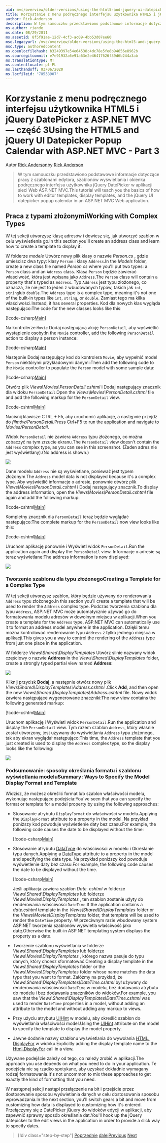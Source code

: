 ```yaml
---
uid: mvc/overview/older-versions/using-the-html5-and-jquery-ui-datepicker-popup-calendar-with-aspnet-mvc/using-the-html5-and-jquery-ui-datepicker-popup-calendar-with-aspnet-mvc-part-3
title: Korzystanie z menu podręcznego interfejsu użytkownika HTML5 i jQuery DatePicker z ASP.NET MVC — część 3 | Microsoft Docs
author: Rick-Anderson
description: W tym samouczku przedstawiono podstawowe informacje dotyczące pracy z szablonami edytora, szablonów wyświetlania i menu podręcznego interfejsu użytkownika jQuery DatePicker w ASP.NET MV...
ms.author: riande
ms.date: 08/29/2011
ms.assetid: 8f5f91ae-12d7-4cf3-ac09-4bb53d07ee60
msc.legacyurl: /mvc/overview/older-versions/using-the-html5-and-jquery-ui-datepicker-popup-calendar-with-aspnet-mvc/using-the-html5-and-jquery-ui-datepicker-popup-calendar-with-aspnet-mvc-part-3
msc.type: authoredcontent
ms.openlocfilehash: b3249397e54e64538c4dc78e5fe8b94656e8962b
ms.sourcegitcommit: e7e91932a6e91a63e2e46417626f39d6b244a3ab
ms.translationtype: MT
ms.contentlocale: pl-PL
ms.lasthandoff: 03/06/2020
ms.locfileid: "78538907"
---
```

# <a name="using-the-html5-and-jquery-ui-datepicker-popup-calendar-with-aspnet-mvc---part-3"></a><span data-ttu-id="48f1e-103">Korzystanie z menu podręcznego interfejsu użytkownika HTML5 i jQuery DatePicker z ASP.NET MVC — część 3</span><span class="sxs-lookup"><span data-stu-id="48f1e-103">Using the HTML5 and jQuery UI Datepicker Popup Calendar with ASP.NET MVC - Part 3</span></span>

<span data-ttu-id="48f1e-104">Autor [Rick Anderson](https://twitter.com/RickAndMSFT)</span><span class="sxs-lookup"><span data-stu-id="48f1e-104">by [Rick Anderson](https://twitter.com/RickAndMSFT)</span></span>

> <span data-ttu-id="48f1e-105">W tym samouczku przedstawiono podstawowe informacje dotyczące pracy z szablonami edytora, szablonów wyświetlania i okienka podręcznego interfejsu użytkownika jQuery DatePicker w aplikacji sieci Web ASP.NET MVC.</span><span class="sxs-lookup"><span data-stu-id="48f1e-105">This tutorial will teach you the basics of how to work with editor templates, display templates, and the jQuery UI datepicker popup calendar in an ASP.NET MVC Web application.</span></span>

## <a name="working-with-complex-types"></a><span data-ttu-id="48f1e-106">Praca z typami złożonymi</span><span class="sxs-lookup"><span data-stu-id="48f1e-106">Working with Complex Types</span></span>

<span data-ttu-id="48f1e-107">W tej sekcji utworzysz klasę adresów i dowiesz się, jak utworzyć szablon w celu wyświetlenia go.</span><span class="sxs-lookup"><span data-stu-id="48f1e-107">In this section you'll create an address class and learn how to create a template to display it.</span></span>

<span data-ttu-id="48f1e-108">W folderze *modele* Utwórz nowy plik klasy o nazwie *Person.cs* , gdzie umieścisz dwa typy: klasy `Person` i klasy `Address`.</span><span class="sxs-lookup"><span data-stu-id="48f1e-108">In the *Models* folder, create a new class file named *Person.cs* where you'll put two types: a `Person` class and an `Address` class.</span></span> <span data-ttu-id="48f1e-109">Klasa `Person` będzie zawierać właściwość, która jest wpisana jako `Address`.</span><span class="sxs-lookup"><span data-stu-id="48f1e-109">The `Person` class will contain a property that's typed as `Address`.</span></span> <span data-ttu-id="48f1e-110">Typ `Address` jest typu złożonego, co oznacza, że nie jest to jeden z wbudowanych typów, takich jak `int`, `string`lub `double`.</span><span class="sxs-lookup"><span data-stu-id="48f1e-110">The `Address` type is a complex type, meaning it's not one of the built-in types like `int`, `string`, or `double`.</span></span> <span data-ttu-id="48f1e-111">Zamiast tego ma kilka właściwości.</span><span class="sxs-lookup"><span data-stu-id="48f1e-111">Instead, it has several properties.</span></span> <span data-ttu-id="48f1e-112">Kod dla nowych klas wygląda następująco:</span><span class="sxs-lookup"><span data-stu-id="48f1e-112">The code for the new classes looks like this:</span></span>

[!code-csharp[Main](using-the-html5-and-jquery-ui-datepicker-popup-calendar-with-aspnet-mvc-part-3/samples/sample1.cs)]

<span data-ttu-id="48f1e-113">Na kontrolerze `Movie` Dodaj następującą akcję `PersonDetail`, aby wyświetlić wystąpienie osoby:</span><span class="sxs-lookup"><span data-stu-id="48f1e-113">In the `Movie` controller, add the following `PersonDetail` action to display a person instance:</span></span>

[!code-csharp[Main](using-the-html5-and-jquery-ui-datepicker-popup-calendar-with-aspnet-mvc-part-3/samples/sample2.cs)]

<span data-ttu-id="48f1e-114">Następnie Dodaj następujący kod do kontrolera `Movie`, aby wypełnić model `Person` niektórymi przykładowymi danymi:</span><span class="sxs-lookup"><span data-stu-id="48f1e-114">Then add the following code to the `Movie` controller to populate the `Person` model with some sample data:</span></span>

[!code-csharp[Main](using-the-html5-and-jquery-ui-datepicker-popup-calendar-with-aspnet-mvc-part-3/samples/sample3.cs)]

<span data-ttu-id="48f1e-115">Otwórz plik *Views\Movies\PersonDetail.cshtml* i Dodaj następujący znacznik dla widoku `PersonDetail`.</span><span class="sxs-lookup"><span data-stu-id="48f1e-115">Open the *Views\Movies\PersonDetail.cshtml* file and add the following markup for the `PersonDetail` view.</span></span>

[!code-cshtml[Main](using-the-html5-and-jquery-ui-datepicker-popup-calendar-with-aspnet-mvc-part-3/samples/sample4.cshtml)]

<span data-ttu-id="48f1e-116">Naciśnij klawisze CTRL + F5, aby uruchomić aplikację, a następnie przejdź do *filmów/PersonDetail*.</span><span class="sxs-lookup"><span data-stu-id="48f1e-116">Press Ctrl+F5 to run the application and navigate to *Movies/PersonDetail*.</span></span>

<span data-ttu-id="48f1e-117">Widok `PersonDetail` nie zawiera `Address` typu złożonego, co można zobaczyć na tym zrzucie ekranu.</span><span class="sxs-lookup"><span data-stu-id="48f1e-117">The `PersonDetail` view doesn't contain the `Address` complex type, as you can see in this screenshot.</span></span> <span data-ttu-id="48f1e-118">(Żaden adres nie jest wyświetlany).</span><span class="sxs-lookup"><span data-stu-id="48f1e-118">(No address is shown.)</span></span>

![](using-the-html5-and-jquery-ui-datepicker-popup-calendar-with-aspnet-mvc-part-3/_static/image1.png)

<span data-ttu-id="48f1e-119">Dane modelu `Address` nie są wyświetlane, ponieważ jest typem złożonym.</span><span class="sxs-lookup"><span data-stu-id="48f1e-119">The `Address` model data is not displayed because it's a complex type.</span></span> <span data-ttu-id="48f1e-120">Aby wyświetlić informacje o adresie, ponownie otwórz plik *Views\Movies\PersonDetail.cshtml* i Dodaj następujący znacznik.</span><span class="sxs-lookup"><span data-stu-id="48f1e-120">To display the address information, open the *Views\Movies\PersonDetail.cshtml* file again and add the following markup.</span></span>

[!code-cshtml[Main](using-the-html5-and-jquery-ui-datepicker-popup-calendar-with-aspnet-mvc-part-3/samples/sample5.cshtml)]

<span data-ttu-id="48f1e-121">Kompletny znacznik dla `PersonDetail` teraz będzie wyglądać następująco:</span><span class="sxs-lookup"><span data-stu-id="48f1e-121">The complete markup for the `PersonDetail` now view looks like this:</span></span>

[!code-cshtml[Main](using-the-html5-and-jquery-ui-datepicker-popup-calendar-with-aspnet-mvc-part-3/samples/sample6.cshtml)]

<span data-ttu-id="48f1e-122">Uruchom aplikację ponownie i Wyświetl widok `PersonDetail`.</span><span class="sxs-lookup"><span data-stu-id="48f1e-122">Run the application again and display the `PersonDetail` view.</span></span> <span data-ttu-id="48f1e-123">Informacje o adresie są teraz wyświetlane:</span><span class="sxs-lookup"><span data-stu-id="48f1e-123">The address information is now displayed:</span></span>

![](using-the-html5-and-jquery-ui-datepicker-popup-calendar-with-aspnet-mvc-part-3/_static/image2.png)

### <a name="creating-a-template-for-a-complex-type"></a><span data-ttu-id="48f1e-124">Tworzenie szablonu dla typu złożonego</span><span class="sxs-lookup"><span data-stu-id="48f1e-124">Creating a Template for a Complex Type</span></span>

<span data-ttu-id="48f1e-125">W tej sekcji utworzysz szablon, który będzie używany do renderowania `Address` typu złożonego.</span><span class="sxs-lookup"><span data-stu-id="48f1e-125">In this section you'll create a template that will be used to render the `Address` complex type.</span></span> <span data-ttu-id="48f1e-126">Podczas tworzenia szablonu dla typu `Address`, ASP.NET MVC może automatycznie używać go do formatowania modelu adresów w dowolnym miejscu w aplikacji.</span><span class="sxs-lookup"><span data-stu-id="48f1e-126">When you create a template for the `Address` type, ASP.NET MVC can automatically use it to format an address model anywhere in the application.</span></span> <span data-ttu-id="48f1e-127">Dzięki temu można kontrolować renderowanie typu `Address` z tylko jednego miejsca w aplikacji.</span><span class="sxs-lookup"><span data-stu-id="48f1e-127">This gives you a way to control the rendering of the `Address` type from just one place in the application.</span></span>

<span data-ttu-id="48f1e-128">W folderze *Views\Shared\DisplayTemplates* Utwórz silnie nazwany widok częściowy o nazwie **Address**:</span><span class="sxs-lookup"><span data-stu-id="48f1e-128">In the *Views\Shared\DisplayTemplates* folder, create a strongly typed partial view named **Address**:</span></span>

![](using-the-html5-and-jquery-ui-datepicker-popup-calendar-with-aspnet-mvc-part-3/_static/image3.png)

<span data-ttu-id="48f1e-129">Kliknij przycisk **Dodaj**, a następnie otwórz nowy plik *Views\Shared\DisplayTemplates\Address.cshtml* .</span><span class="sxs-lookup"><span data-stu-id="48f1e-129">Click **Add**, and then open the new *Views\Shared\DisplayTemplates\Address.cshtml* file.</span></span> <span data-ttu-id="48f1e-130">Nowy widok zawiera następujące wygenerowane znaczniki:</span><span class="sxs-lookup"><span data-stu-id="48f1e-130">The new view contains the following generated markup:</span></span>

[!code-cshtml[Main](using-the-html5-and-jquery-ui-datepicker-popup-calendar-with-aspnet-mvc-part-3/samples/sample7.cshtml)]

<span data-ttu-id="48f1e-131">Uruchom aplikację i Wyświetl widok `PersonDetail`.</span><span class="sxs-lookup"><span data-stu-id="48f1e-131">Run the application and display the `PersonDetail` view.</span></span> <span data-ttu-id="48f1e-132">Tym razem szablon `Address`, który właśnie został utworzony, jest używany do wyświetlania `Address` typu złożonego, tak aby ekran wyglądał następująco:</span><span class="sxs-lookup"><span data-stu-id="48f1e-132">This time, the `Address` template that you just created is used to display the `Address` complex type, so the display looks like the following:</span></span>

![](using-the-html5-and-jquery-ui-datepicker-popup-calendar-with-aspnet-mvc-part-3/_static/image4.png)

### <a name="summary-ways-to-specify-the-model-display-format-and-template"></a><span data-ttu-id="48f1e-133">Podsumowanie: sposoby określania formatu i szablonu wyświetlania modelu</span><span class="sxs-lookup"><span data-stu-id="48f1e-133">Summary: Ways to Specify the Model Display Format and Template</span></span>

<span data-ttu-id="48f1e-134">Widzisz, że możesz określić format lub szablon właściwości modelu, wykonując następujące podejścia:</span><span class="sxs-lookup"><span data-stu-id="48f1e-134">You've seen that you can specify the format or template for a model property by using the following approaches:</span></span>

- <span data-ttu-id="48f1e-135">Stosowanie atrybutu `DisplayFormat` do właściwości w modelu.</span><span class="sxs-lookup"><span data-stu-id="48f1e-135">Applying the `DisplayFormat` attribute to a property in the model.</span></span> <span data-ttu-id="48f1e-136">Na przykład poniższy kod powoduje wyświetlenie daty bez czasu:</span><span class="sxs-lookup"><span data-stu-id="48f1e-136">For example, the following code causes the date to be displayed without the time:</span></span>

    [!code-csharp[Main](using-the-html5-and-jquery-ui-datepicker-popup-calendar-with-aspnet-mvc-part-3/samples/sample8.cs)]
- <span data-ttu-id="48f1e-137">Stosowanie atrybutu [DataType](https://msdn.microsoft.com/library/system.componentmodel.dataannotations.datatype.aspx) do właściwości w modelu i Określanie typu danych.</span><span class="sxs-lookup"><span data-stu-id="48f1e-137">Applying a [DataType](https://msdn.microsoft.com/library/system.componentmodel.dataannotations.datatype.aspx) attribute to a property in the model and specifying the data type.</span></span> <span data-ttu-id="48f1e-138">Na przykład poniższy kod powoduje wyświetlenie daty bez czasu.</span><span class="sxs-lookup"><span data-stu-id="48f1e-138">For example, the following code causes the date to be displayed without the time.</span></span>

    [!code-csharp[Main](using-the-html5-and-jquery-ui-datepicker-popup-calendar-with-aspnet-mvc-part-3/samples/sample9.cs)]

    <span data-ttu-id="48f1e-139">Jeśli aplikacja zawiera szablon *Date. cshtml* w folderze *Views\Shared\DisplayTemplates* lub folderze *Views\Movies\DisplayTemplates* , ten szablon zostanie użyty do renderowania właściwości `DateTime`.</span><span class="sxs-lookup"><span data-stu-id="48f1e-139">If the application contains a *date.cshtml* template in the *Views\Shared\DisplayTemplates* folder or the *Views\Movies\DisplayTemplates* folder, that template will be used to render the `DateTime` property.</span></span> <span data-ttu-id="48f1e-140">W przeciwnym razie wbudowany system ASP.NET tworzenia szablonów wyświetla właściwość jako datę.</span><span class="sxs-lookup"><span data-stu-id="48f1e-140">Otherwise the built-in ASP.NET templating system displays the property as a date.</span></span>
- <span data-ttu-id="48f1e-141">Tworzenie szablonu wyświetlania w folderze *Views\Shared\DisplayTemplates* lub folderze *Views\Movies\DisplayTemplates* , którego nazwa pasuje do typu danych, który chcesz sformatować.</span><span class="sxs-lookup"><span data-stu-id="48f1e-141">Creating a display template in the *Views\Shared\DisplayTemplates* folder or the *Views\Movies\DisplayTemplates* folder whose name matches the data type that you want to format.</span></span> <span data-ttu-id="48f1e-142">Załóżmy na przykład, że *Views\Shared\DisplayTemplates\DateTime.cshtml* był używany do renderowania właściwości `DateTime` w modelu, bez dodawania atrybutu do modelu i bez dodawania znaczników do widoków.</span><span class="sxs-lookup"><span data-stu-id="48f1e-142">For example, you saw that the *Views\Shared\DisplayTemplates\DateTime.cshtml* was used to render `DateTime` properties in a model, without adding an attribute to the model and without adding any markup to views.</span></span>
- <span data-ttu-id="48f1e-143">Przy użyciu atrybutu [UIHint](https://msdn.microsoft.com/library/system.componentmodel.dataannotations.uihintattribute.uihint.aspx) w modelu, aby określić szablon do wyświetlania właściwości model.</span><span class="sxs-lookup"><span data-stu-id="48f1e-143">Using the [UIHint](https://msdn.microsoft.com/library/system.componentmodel.dataannotations.uihintattribute.uihint.aspx) attribute on the model to specify the template to display the model property.</span></span>
- <span data-ttu-id="48f1e-144">Jawne dodanie nazwy szablonu wyświetlania do wywołania [HTML. DisplayFor](https://msdn.microsoft.com/library/ee407420.aspx) w widoku.</span><span class="sxs-lookup"><span data-stu-id="48f1e-144">Explicitly adding the display template name to the [Html.DisplayFor](https://msdn.microsoft.com/library/ee407420.aspx) call in a view.</span></span>

<span data-ttu-id="48f1e-145">Używane podejście zależy od tego, co należy zrobić w aplikacji.</span><span class="sxs-lookup"><span data-stu-id="48f1e-145">The approach you use depends on what you need to do in your application.</span></span> <span data-ttu-id="48f1e-146">Te podejścia nie są rzadko spotykane, aby uzyskać dokładnie wymagany rodzaj formatowania.</span><span class="sxs-lookup"><span data-stu-id="48f1e-146">It's not uncommon to mix these approaches to get exactly the kind of formatting that you need.</span></span>

<span data-ttu-id="48f1e-147">W następnej sekcji nastąpi przełączenie na bit i przejście przez dostosowanie sposobu wyświetlania danych w celu dostosowania sposobu wprowadzania.</span><span class="sxs-lookup"><span data-stu-id="48f1e-147">In the next section, you'll switch gears a bit and move from customizing how data is displayed to customizing how it's entered.</span></span> <span data-ttu-id="48f1e-148">Przełączymy się z DatePicker jQuery do widoków edycji w aplikacji, aby zapewnić sprawny sposób określania dat.</span><span class="sxs-lookup"><span data-stu-id="48f1e-148">You'll hook up the jQuery datepicker to the edit views in the application in order to provide a slick way to specify dates.</span></span>

> [!div class="step-by-step"]
> <span data-ttu-id="48f1e-149">[Poprzednie](using-the-html5-and-jquery-ui-datepicker-popup-calendar-with-aspnet-mvc-part-2.md)
> [dalej](using-the-html5-and-jquery-ui-datepicker-popup-calendar-with-aspnet-mvc-part-4.md)</span><span class="sxs-lookup"><span data-stu-id="48f1e-149">[Previous](using-the-html5-and-jquery-ui-datepicker-popup-calendar-with-aspnet-mvc-part-2.md)
[Next](using-the-html5-and-jquery-ui-datepicker-popup-calendar-with-aspnet-mvc-part-4.md)</span></span>
